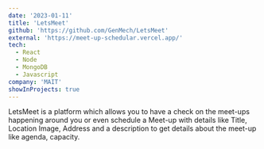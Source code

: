 ```yaml
---
date: '2023-01-11'
title: 'LetsMeet'
github: 'https://github.com/GenMech/LetsMeet'
external: 'https://meet-up-schedular.vercel.app/'
tech:
  - React
  - Node
  - MongoDB
  - Javascript
company: 'MAIT'
showInProjects: true
---
```


LetsMeet is a platform which allows you to have a check on the meet-ups happening around you or even schedule a Meet-up with details like Title, Location Image, Address and a description to get details about the meet-up like agenda, capacity.
